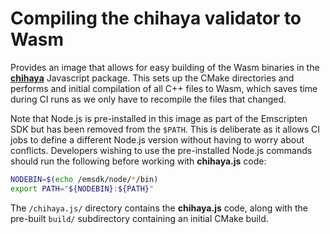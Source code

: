 # Compiling the chihaya validator to Wasm

Provides an image that allows for easy building of the Wasm binaries in the [**chihaya**](https://github.com/ArtifactDB/chihaya.js) Javascript package.
This sets up the CMake directories and performs and initial compilation of all C++ files to Wasm,
which saves time during CI runs as we only have to recompile the files that changed.

Note that Node.js is pre-installed in this image as part of the Emscripten SDK but has been removed from the `$PATH`.
This is deliberate as it allows CI jobs to define a different Node.js version without having to worry about conflicts.
Developers wishing to use the pre-installed Node.js commands should run the following before working with **chihaya.js** code: 

```sh
NODEBIN=$(echo /emsdk/node/*/bin)
export PATH="${NODEBIN}:${PATH}"
```

The `/chihaya.js/` directory contains the **chihaya.js** code, along with the pre-built `build/` subdirectory containing an initial CMake build.
